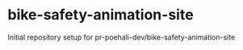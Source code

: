 # bike-safety-animation-site

Initial repository setup for pr-poehali-dev/bike-safety-animation-site
